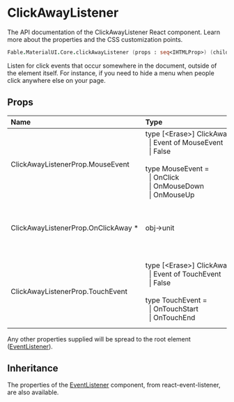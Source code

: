 # ClickAwayListener

<p class="description">The API documentation of the ClickAwayListener React component. Learn more about the properties and the CSS customization points.</p>

```fsharp
Fable.MaterialUI.Core.clickAwayListener (props : seq<IHTMLProp>) (children : seq<ReactElement>) : ReactElement
```

Listen for click events that occur somewhere in the document, outside of the element itself.
For instance, if you need to hide a menu when people click anywhere else on your page.

## Props

| Name | Type | Default | Description |
|:-----|:-----|:--------|:------------|
| <span class="prop-name">ClickAwayListenerProp.MouseEvent</span> | <span class="prop-type">type&nbsp;[&lt;Erase&gt;]&nbsp;ClickAwayListenerMouseEvent&nbsp;=<br>&nbsp;&nbsp;&#124;&nbsp;Event&nbsp;of&nbsp;MouseEvent<br>&nbsp;&nbsp;&#124;&nbsp;False<br><br>type&nbsp;MouseEvent&nbsp;=<br>&nbsp;&nbsp;&#124;&nbsp;OnClick<br>&nbsp;&nbsp;&#124;&nbsp;OnMouseDown<br>&nbsp;&nbsp;&#124;&nbsp;OnMouseUp<br></span> | <span class="prop-default">MouseEvent.OnMouseUp</span> | The mouse event to listen to. You can disable the listener by providing `false`. |
| <span class="prop-name required">ClickAwayListenerProp.OnClickAway *</span> | <span class="prop-type">obj->unit</span> |   | Callback fired when a "click away" event is detected. |
| <span class="prop-name">ClickAwayListenerProp.TouchEvent</span> | <span class="prop-type">type&nbsp;[&lt;Erase&gt;]&nbsp;ClickAwayListenerTouchEvent&nbsp;=<br>&nbsp;&nbsp;&#124;&nbsp;Event&nbsp;of&nbsp;TouchEvent<br>&nbsp;&nbsp;&#124;&nbsp;False<br><br>type&nbsp;TouchEvent&nbsp;=<br>&nbsp;&nbsp;&#124;&nbsp;OnTouchStart<br>&nbsp;&nbsp;&#124;&nbsp;OnTouchEnd<br></span> | <span class="prop-default">TouchEvent.OnTouchEnd</span> | The touch event to listen to. You can disable the listener by providing `false`. |

Any other properties supplied will be spread to the root element ([EventListener](https://github.com/oliviertassinari/react-event-listener/)).

## Inheritance

The properties of the [EventListener](https://github.com/oliviertassinari/react-event-listener/) component, from react-event-listener, are also available.
<!-- You can take advantage of this behavior to [target nested components](/guides/api/#spread). -->

<!--## Demos-->

<!--- [Menus](/demos/menus/)-->
<!--- [Click Away Listener](/utils/click-away-listener/)-->

